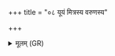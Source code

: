 +++
title = "०८ यूयं मित्रस्य वरुणस्य"

+++
<details><summary>मूलम् (GR)</summary>

यूयं मित्रस्य वरुणस्य योनिर्  
यूयं सोमस्य धेनवो मधिष्ठाः ।  
युष्मान् देवीर् देव आ क्षियतीन्दुर्  
यूयं जिन्वत ब्रह्मक्षत्रम् आपः ॥
</details>